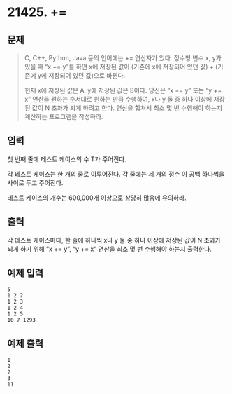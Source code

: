 # 21425. +=

## 문제
> C, C++, Python, Java 등의 언어에는 += 연산자가 있다. 정수형 변수 x, y가 있을 때 “x += y”를 하면 x에 저장된 값이 (기존에 x에 저장되어 있던 값) + (기존에 y에 저장되어 있던 값)으로 바뀐다.
>
> 현재 x에 저장된 값은 A, y에 저장된 값은 B이다. 당신은 “x += y” 또는 “y += x” 연산을 원하는 순서대로 원하는 만큼 수행하여, x나 y 둘 중 하나 이상에 저장된 값이 N 초과가 되게 하려고 한다. 연산을 합쳐서 최소 몇 번 수행해야 하는지 계산하는 프로그램을 작성하라.
> 

## 입력
첫 번째 줄에 테스트 케이스의 수 T가 주어진다.

각 테스트 케이스는 한 개의 줄로 이루어진다. 각 줄에는 세 개의 정수 이 공백 하나씩을 사이로 두고 주어진다.

테스트 케이스의 개수는 600,000개 이상으로 상당히 많음에 유의하라.
## 출력
각 테스트 케이스마다, 한 줄에 하나씩 x나 y 둘 중 하나 이상에 저장된 값이 N 초과가 되게 하기 위해 “x += y”, “y += x” 연산을 최소 몇 번 수행해야 하는지 출력한다.

## 예제 입력
```
5
1 2 2
1 2 3
1 2 4
1 2 5
10 7 1293
```

## 예제 출력
```
1 
2
2
3
11
```